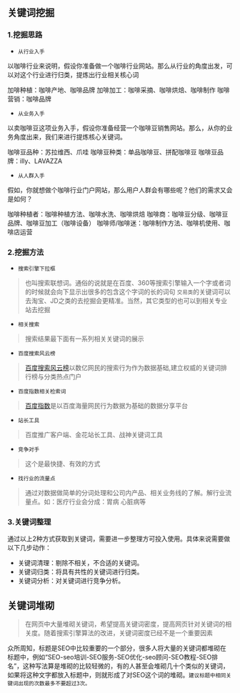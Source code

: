 
## 关键词挖掘

### 1.挖掘思路

- `从行业入手`

以咖啡行业来说明，假设你准备做一个咖啡行业网站。那么从行业的角度出发，可以对这个行业进行归类，提炼出行业相关核心词

加啡种植：咖啡产地、咖啡品牌
加啡加工：咖啡采摘、咖啡烘焙、咖啡制作
咖啡营销：咖啡品牌

- `从业务入手`

以卖咖啡豆这项业务入手，假设你准备经营一个咖啡豆销售网站。那么，从你的业务角度出来，我们来进行提炼核心关键词。

咖啡豆品种：苏拉维西、爪哇
咖啡豆种类：单品咖啡豆、拼配咖啡豆
咖啡豆品牌：illy、LAVAZZA

- `从人群入手`

假如，你就想做个咖啡行业门户网站，那么用户人群会有哪些呢？他们的需求又会是如何？

咖啡种植者：咖啡种植方法、咖啡水洗、咖啡烘焙
咖啡商：咖啡豆分级、咖啡豆品牌、咖啡豆加工（咖啡设备）
咖啡师/咖啡迷：咖啡制作方法、咖啡机使用、咖啡店运营

### 2.挖掘方法

-  `搜索引擎下拉框`
> 也叫搜索联想词。通俗的说就是在百度、360等搜索引擎输入一个字或者词的时候就会向下显示出很多的包含这个字词的长的词句
`交易类`的关键词可以去淘宝、JD之类的去挖掘会更精准。当然，其它类型的也可以到相关专业站去挖掘

- `相关搜索`
> 搜索结果最下面有一系列相关关键词的展示

- `百度搜索风云榜`
> <a href="http://top.baidu.com" target="_blank">百度搜索风云榜</a>以数亿网民的搜索行为作为数据基础,建立权威的关键词排行榜与分类热点门户

- `百度指数相关检索词`
> <a href="https://index.baidu.com" target="_blank">百度指数</a>是以百度海量网民行为数据为基础的数据分享平台

- `站长工具`
> 百度推广客户端、金花站长工具、战神关键词工具

- `竞争对手`
> 这个是最快捷、有效的方式

- `找行业的流量点`
> 通过对数据做简单的分词处理和公司内产品、相关业务线的了解。解行业流量点。如：医疗行业会分成：胃病 心脏病等

### 3.关键词整理

通过以上2种方式获取到关键词，需要进一步整理方可投入使用。具体来说需要做以下几步动作：
- 关键词清理：剔除不相关，不合适的关键词。
- 关键词归类：将具有共性的关键词进行归类。
- 关键词分析：对关键词进行竞争分析。


## 关键词堆砌

> 在网页中大量堆砌关键词，希望提高关键词密度，提高网页针对关键词的相关度。随着搜索引擎算法的改进，关键词密度已经不是一个重要因素

众所周知，标题是SEO中比较重要的一个部分，很多人将大量的关键词都堆砌在标题中，例如“SEO-seo培训-SEO服务-SEO优化-seo顾问-SEO教程-SEO排名”，这种写法算是堆砌的比较轻微的，有的人甚至会堆砌几十个类似的关键词，如果将这种文字都放入标题中，则就形成了对SEO这个词的堆砌。`建议标题中相同关键词出现的次数最多不要超过3次。`